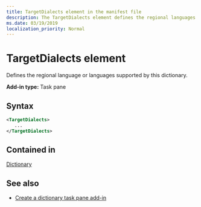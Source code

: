 ```yaml
---
title: TargetDialects element in the manifest file
description: The TargetDialects element defines the regional languages supported by this dictionary.
ms.date: 03/19/2019
localization_priority: Normal
---
```


# TargetDialects element

Defines the regional language or languages supported by this dictionary.

**Add-in type:** Task pane

## Syntax

```XML
<TargetDialects>
   ...
</TargetDialects>
```

## Contained in

[Dictionary](dictionary.md)

## See also

- [Create a dictionary task pane add-in](../../word/dictionary-task-pane-add-ins.md)
